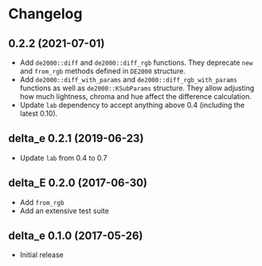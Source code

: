 # Changelog

## 0.2.2 (2021-07-01)

- Add `de2000::diff` and `de2000::diff_rgb` functions.  They deprecate
  `new` and `from_rgb` methods defined in `DE2000` structure.
- Add `de2000::diff_with_params` and `de2000::diff_rgb_with_params`
  functions as well as `de2000::KSubParams` structure.  They allow
  adjusting how much lightness, chroma and hue affect the difference
  calculation.
- Update `lab` dependency to accept anything above 0.4 (including the
  latest 0.10).

## delta_e 0.2.1 (2019-06-23)

- Update `lab` from 0.4 to 0.7

## delta_E 0.2.0 (2017-06-30)

- Add `from_rgb`
- Add an extensive test suite

## delta_e 0.1.0 (2017-05-26)

- Initial release
